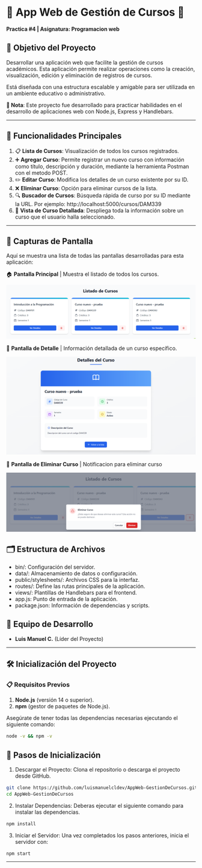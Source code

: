 # 📘 App Web de Gestión de Cursos 📘

**Practica #4 | Asignatura: Programacion web**

## 🎯 Objetivo del Proyecto

Desarrollar una aplicación web que facilite la gestión de cursos académicos. Esta aplicación permite realizar operaciones como la creación, visualización, edición y eliminación de registros de cursos.

Está diseñada con una estructura escalable y amigable para ser utilizada en un ambiente educativo o administrativo.

**📌 Nota**: Este proyecto fue desarrollado para practicar habilidades en el desarrollo de aplicaciones web con Node.js, Express y Handlebars.

---

## 🚀 Funcionalidades Principales

1. 📋 **Lista de Cursos**: Visualización de todos los cursos registrados.
2. ➕ **Agregar Curso**: Permite registrar un nuevo curso con información como título, descripción y duración, mediante la herramienta Postman con el metodo POST.
3. ✏️ **Editar Curso**: Modifica los detalles de un curso existente por su ID.
4. ❌ **Eliminar Curso**: Opción para eliminar cursos de la lista.
5. 🔍 **Buscador de Cursos**: Búsqueda rápida de curso por su ID mediante la URL. Por ejemplo: http://localhost:5000/cursos/DAM339
6. 📄 **Vista de Curso Detallada**: Despliega toda la información sobre un curso que el usuario halla seleccionado.

---

## 📸 Capturas de Pantalla

Aquí se muestra una lista de todas las pantallas desarrolladas para esta aplicación:

🏠 **Pantalla Principal** | Muestra el listado de todos los cursos.

![Listado de todos los Cursos](public/images/ListadodDCursos.png)

📘 **Pantalla de Detalle** | Información detallada de un curso específico.

![Información detallada de un curso específico.](public/images/DetallesDelCurso.png)

📘 **Pantalla de Eliminar Curso** | Notificacion para eliminar curso

![Notificacion para eliminar curso.](public/images/EliminarCurso.png)

## 🗂️ Estructura de Archivos

- bin/: Configuración del servidor.
- data/: Almacenamiento de datos o configuración.
- public/stylesheets/: Archivos CSS para la interfaz.
- routes/: Define las rutas principales de la aplicación.
- views/: Plantillas de Handlebars para el frontend.
- app.js: Punto de entrada de la aplicación.
- package.json: Información de dependencias y scripts.

## 👥 Equipo de Desarrollo

- **Luis Manuel C.** (Líder del Proyecto)

---

## 🛠️ Inicialización del Proyecto

### 📋 Requisitos Previos

1. **Node.js** (versión 14 o superior).
2. **npm** (gestor de paquetes de Node.js).

Asegúrate de tener todas las dependencias necesarias ejecutando el siguiente comando:

```bash
node -v && npm -v
```

## 📝 Pasos de Inicialización

1. Descargar el Proyecto: Clona el repositorio o descarga el proyecto desde GitHub.

```bash
git clone https://github.com/luismanuelcldev/AppWeb-GestionDeCursos.git
cd AppWeb-GestionDeCursos
```

2. Instalar Dependencias: Deberas ejecutar el siguiente comando para instalar las dependencias.

```bash
npm install
```

3. Iniciar el Servidor: Una vez completados los pasos anteriores, inicia el servidor con:

```bash
npm start
```

---
